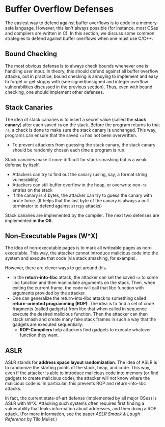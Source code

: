 # Buffer Overflow Defenses

The easiest way to defend against buffer overflows is to code in a memory-safe language. However, this isn't always possible \(for instance, most OSes and compilers are written in C\). In this section, we discuss some common strategies to defend against buffer overflows when one must use C/C++.

## Bound Checking

The most obvious defense is to always check bounds whenever one is handling user input. In theory, this should defend against all buffer overflow attacks, but in practice, bound checking is annoying to implement and easy to forget or get sloppy with \(see signed/unsigned and integer overflow vulnerabilities discussed in the previous section\). Thus, even with bound checking, one should implement other defenses.

## Stack Canaries

The idea of stack canaries is to insert a secret value \(called the **stack canary**\) after each saved `ra` on the stack. Before the program returns to that `ra`, a check is done to make sure the stack canary is unchanged. This way, programs can ensure that the saved `ra` has not been overwritten.

* To prevent attackers from guessing the stack canary, the stack canary should be randomly chosen each time a program is run.

Stack canaries make it more difficult for stack smashing but is a weak defense by itself.

* Attackers can try to find out the canary \(using, say, a format string vulnerability\)
* Attackers can still buffer overflow in the heap, or overwrite non-`ra` entries on the stack
* If the canary is 4 bytes, the attacker can try to guess the canary with brute force. \(It helps that the last byte of the canary is always a null terminator to defend against `strcpy` attacks\)

Stack canaries are implemented by the compiler. The next two defenses are implemented **in the OS**.

## Non-Executable Pages \(W^X\)

The idea of non-executable pages is to mark all writeable pages as non-executable. This way, the attacker cannot introduce malicious code into the system and execute that code \(via stack smashing, for example\).

However, there are clever ways to get around this.

* In the **return-into-libc** attack, the attacker can set the saved `ra` to some libc function and then manipulate arguments on the stack. Then, when exiting the current frame, the code will call that libc function with arguments provided by the attacker.
* One can generalize the return-into-libc attack to something called **return-oriented programming \(ROP\)**. The idea is to find a set of code fragments \(called gadgets\) from libc that when called in sequence execute the desired malicious function. Then the attacker can then stack smash and create many fake stack frames in such a way that the gadgets are executed sequentially.
  * **ROP-Compilers** help attackers find gadgets to execute whatever function they want.

## ASLR

ASLR stands for **address space layout randomization**. The idea of ASLR is to randomize the starting points of the stack, heap, and code. This way, even if the attacker is able to introduce malicious code into memory \(or find gadgets to create malicious code\), the attacker will not know where the malicious code is. In particular, this prevents ROP and return-into-libc attacks.

In fact, the current state-of-art defense \(implemented by all major OSes\) is ASLR with W^X. Attacking such systems often requires first finding a vulnerability that leaks information about addresses, and then doing a ROP attack. \(For more information, see the paper _ASLR Smack & Laugh Reference_ by Tilo Muller.\)

